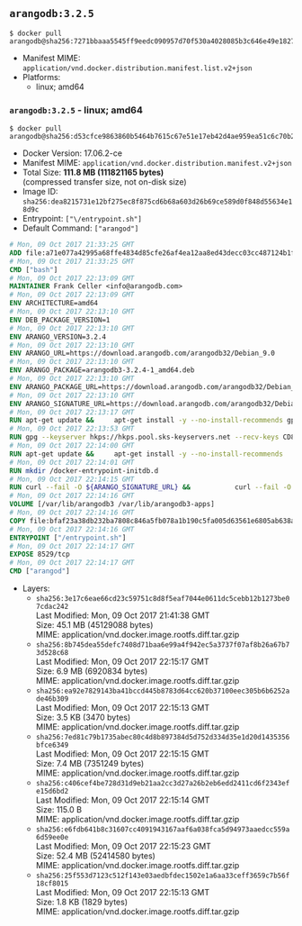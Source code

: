 ## `arangodb:3.2.5`

```console
$ docker pull arangodb@sha256:7271bbaaa5545ff9eedc090957d70f530a4028085b3c646e49e1827b7773d8df
```

-	Manifest MIME: `application/vnd.docker.distribution.manifest.list.v2+json`
-	Platforms:
	-	linux; amd64

### `arangodb:3.2.5` - linux; amd64

```console
$ docker pull arangodb@sha256:d53cfce9863860b5464b7615c67e51e17eb42d4ae959ea51c6c70b203f06efe7
```

-	Docker Version: 17.06.2-ce
-	Manifest MIME: `application/vnd.docker.distribution.manifest.v2+json`
-	Total Size: **111.8 MB (111821165 bytes)**  
	(compressed transfer size, not on-disk size)
-	Image ID: `sha256:dea8215731e12bf275ec8f875cd6b68a603d26b69ce589d0f848d55634e18d9c`
-	Entrypoint: `["\/entrypoint.sh"]`
-	Default Command: `["arangod"]`

```dockerfile
# Mon, 09 Oct 2017 21:33:25 GMT
ADD file:a71e077a42995a68ffe4834d85cfe26af4ea12aa8ed43decc03cc487124b1f70 in / 
# Mon, 09 Oct 2017 21:33:25 GMT
CMD ["bash"]
# Mon, 09 Oct 2017 22:13:09 GMT
MAINTAINER Frank Celler <info@arangodb.com>
# Mon, 09 Oct 2017 22:13:09 GMT
ENV ARCHITECTURE=amd64
# Mon, 09 Oct 2017 22:13:10 GMT
ENV DEB_PACKAGE_VERSION=1
# Mon, 09 Oct 2017 22:13:10 GMT
ENV ARANGO_VERSION=3.2.4
# Mon, 09 Oct 2017 22:13:10 GMT
ENV ARANGO_URL=https://download.arangodb.com/arangodb32/Debian_9.0
# Mon, 09 Oct 2017 22:13:10 GMT
ENV ARANGO_PACKAGE=arangodb3-3.2.4-1_amd64.deb
# Mon, 09 Oct 2017 22:13:10 GMT
ENV ARANGO_PACKAGE_URL=https://download.arangodb.com/arangodb32/Debian_9.0/amd64/arangodb3-3.2.4-1_amd64.deb
# Mon, 09 Oct 2017 22:13:10 GMT
ENV ARANGO_SIGNATURE_URL=https://download.arangodb.com/arangodb32/Debian_9.0/amd64/arangodb3-3.2.4-1_amd64.deb.asc
# Mon, 09 Oct 2017 22:13:17 GMT
RUN apt-get update &&     apt-get install -y --no-install-recommends gpg dirmngr     &&     rm -rf /var/lib/apt/lists/*
# Mon, 09 Oct 2017 22:13:53 GMT
RUN gpg --keyserver hkps://hkps.pool.sks-keyservers.net --recv-keys CD8CB0F1E0AD5B52E93F41E7EA93F5E56E751E9B
# Mon, 09 Oct 2017 22:14:00 GMT
RUN apt-get update &&     apt-get install -y --no-install-recommends         libjemalloc1         ca-certificates         pwgen         curl     &&     rm -rf /var/lib/apt/lists/*
# Mon, 09 Oct 2017 22:14:01 GMT
RUN mkdir /docker-entrypoint-initdb.d
# Mon, 09 Oct 2017 22:14:15 GMT
RUN curl --fail -O ${ARANGO_SIGNATURE_URL} &&           curl --fail -O ${ARANGO_PACKAGE_URL} &&             gpg --verify ${ARANGO_PACKAGE}.asc &&     (echo arangodb3 arangodb3/password password test | debconf-set-selections) &&     (echo arangodb3 arangodb3/password_again password test | debconf-set-selections) &&     DEBIAN_FRONTEND="noninteractive" dpkg -i ${ARANGO_PACKAGE} &&     rm -rf /var/lib/arangodb3/* &&     sed -ri         -e 's!127\.0\.0\.1!0.0.0.0!g'         -e 's!^(file\s*=).*!\1 -!'         -e 's!^#\s*uid\s*=.*!uid = arangodb!'         -e 's!^#\s*gid\s*=.*!gid = arangodb!'         /etc/arangodb3/arangod.conf     &&     rm -f ${ARANGO_PACKAGE}*
# Mon, 09 Oct 2017 22:14:16 GMT
VOLUME [/var/lib/arangodb3 /var/lib/arangodb3-apps]
# Mon, 09 Oct 2017 22:14:16 GMT
COPY file:bfaf23a38db232ba7808c846a5fb078a1b190c5fa005d63561e6805ab638afeb in /entrypoint.sh 
# Mon, 09 Oct 2017 22:14:16 GMT
ENTRYPOINT ["/entrypoint.sh"]
# Mon, 09 Oct 2017 22:14:17 GMT
EXPOSE 8529/tcp
# Mon, 09 Oct 2017 22:14:17 GMT
CMD ["arangod"]
```

-	Layers:
	-	`sha256:3e17c6eae66cd23c59751c8d8f5eaf7044e0611dc5cebb12b1273be07cdac242`  
		Last Modified: Mon, 09 Oct 2017 21:41:38 GMT  
		Size: 45.1 MB (45129088 bytes)  
		MIME: application/vnd.docker.image.rootfs.diff.tar.gzip
	-	`sha256:8b745dea55defc7408d71baa6e99a4f942ec5a3737f07af8b26a67b73d528c68`  
		Last Modified: Mon, 09 Oct 2017 22:15:17 GMT  
		Size: 6.9 MB (6920834 bytes)  
		MIME: application/vnd.docker.image.rootfs.diff.tar.gzip
	-	`sha256:ea92e7829143ba41bccd445b8783d64cc620b37100eec305b6b6252ade46b309`  
		Last Modified: Mon, 09 Oct 2017 22:15:13 GMT  
		Size: 3.5 KB (3470 bytes)  
		MIME: application/vnd.docker.image.rootfs.diff.tar.gzip
	-	`sha256:7ed81c79b1735abec80c4d8b897384d5d752d334d35e1d20d1435356bfce6349`  
		Last Modified: Mon, 09 Oct 2017 22:15:15 GMT  
		Size: 7.4 MB (7351249 bytes)  
		MIME: application/vnd.docker.image.rootfs.diff.tar.gzip
	-	`sha256:c406cef4be728d31d9eb21aa2cc3d27a26b2eb6edd2411cd6f2343efe15d6bd2`  
		Last Modified: Mon, 09 Oct 2017 22:15:14 GMT  
		Size: 115.0 B  
		MIME: application/vnd.docker.image.rootfs.diff.tar.gzip
	-	`sha256:e6fdb641b8c31607cc4091943167aaf6a038fca5d94973aaedcc559a6d59ee0e`  
		Last Modified: Mon, 09 Oct 2017 22:15:23 GMT  
		Size: 52.4 MB (52414580 bytes)  
		MIME: application/vnd.docker.image.rootfs.diff.tar.gzip
	-	`sha256:25f553d7123c512f143e03aedbfdec1502e1a6aa33ceff3659c7b56f18cf8015`  
		Last Modified: Mon, 09 Oct 2017 22:15:13 GMT  
		Size: 1.8 KB (1829 bytes)  
		MIME: application/vnd.docker.image.rootfs.diff.tar.gzip

